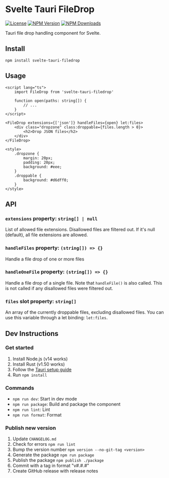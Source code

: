 # Svelte Tauri FileDrop

[![License](https://img.shields.io/npm/l/svelte-tauri-filedrop.svg)](LICENSE)
[![NPM Version](https://img.shields.io/npm/v/svelte-tauri-filedrop.svg)](https://npmjs.com/package/svelte-tauri-filedrop)
[![NPM Downloads](https://img.shields.io/npm/dm/svelte-tauri-filedrop.svg)](https://npmjs.com/package/svelte-tauri-filedrop)

Tauri file drop handling component for Svelte.

## Install
```
npm install svelte-tauri-filedrop
```

## Usage
```svelte
<script lang="ts">
	import FileDrop from 'svelte-tauri-filedrop'

	function open(paths: string[]) {
		// ...
	}
</script>

<FileDrop extensions={['json']} handleFiles={open} let:files>
	<div class="dropzone" class:droppable={files.length > 0}>
		<h2>Drop JSON files</h2>
	</div>
</FileDrop>

<style>
	.dropzone {
		margin: 20px;
		padding: 20px;
		background: #eee;
	}
	.droppable {
		background: #d6dff0;
	}
</style>
```

## API

### `extensions` property: `string[] | null`
List of allowed file extensions. Disallowed files are filtered out.
If it's null (default), all file extensions are allowed.

### `handleFiles` property: `(string[]) => {}`
Handle a file drop of one or more files

### `handleOneFile` property: `(string[]) => {}`
Handle a file drop of a single file.
Note that `handleFile()` is also called.
This is not called if any disallowed files were filtered out.

### `files` slot property: `string[]`
An array of the currently droppable files, excluding disallowed files.
You can use this variable through a let binding: `let:files`.

## Dev Instructions

### Get started
1. Install Node.js (v14 works)
2. Install Rust (v1.50 works)
3. Follow the [Tauri setup guide](https://tauri.studio/en/docs/getting-started/intro)
4. Run `npm install`

### Commands
- `npm run dev`: Start in dev mode
- `npm run package`: Build and package the component
- `npm run lint`: Lint
- `npm run format`: Format

### Publish new version
1. Update `CHANGELOG.md`
2. Check for errors
		```
		npm run lint
		```
3. Bump the version number
		```
		npm version --no-git-tag <version>
		```
4. Generate the package
		```
		npm run package
		```
5. Publish the package
		```
		npm publish ./package
		```
6. Commit with a tag in format "v#.#.#"
7. Create GitHub release with release notes
